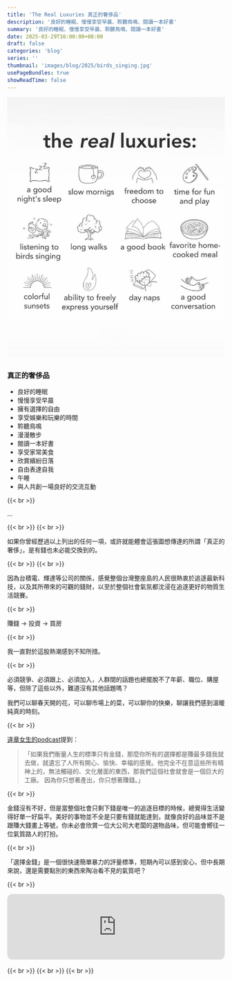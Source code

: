 ```yaml
---
title: 'The Real Luxuries 真正的奢侈品'
description: '良好的睡眠、慢慢享受早晨、聆聽鳥鳴、閱讀一本好書'
summary: '良好的睡眠、慢慢享受早晨、聆聽鳥鳴、閱讀一本好書'
date: 2025-03-29T16:00:00+08:00
draft: false
categories: 'blog'
series: ''
thumbnail: 'images/blog/2025/birds_singing.jpg'
usePageBundles: true
showReadTime: false
---
```


![The Real Luxuries](001.jpg)

### 真正的奢侈品

- 良好的睡眠
- 慢慢享受早晨
- 擁有選擇的自由
- 享受娛樂和玩樂的時間
- 聆聽鳥鳴
- 漫漫散步
- 閱讀一本好書
- 享受家常美食
- 欣賞繽紛日落
- 自由表達自我
- 午睡
- 與人共創一場良好的交流互動

{{< br >}}

...

{{< br >}}
{{< br >}}


如果你曾經歷過以上列出的任何一項，或許就能體會這張圖想傳達的所謂「真正的奢侈」，是有錢也未必能交換到的。

{{< br >}}
{{< br >}}

因為台積電、輝達等公司的關係，感覺整個台灣整座島的人民很熱衷於追逐最新科技，以及其所帶來的可觀的錢財，以至於整個社會氣氛都沈浸在追逐更好的物質生活競賽。

{{< br >}}

賺錢 -> 投資 -> 買房

{{< br >}}

我一直對於這股熱潮感到不知所措。

{{< br >}}

必須競爭、必須跟上、必須加入，人群間的話題也總擺脫不了年薪、職位、購屋等，但除了這些以外，難道沒有其他話題嗎？

我們可以聊春天開的花，可以聊市場上的菜，可以聊你的快樂，聊讓我們感到溫暖純真的時刻。

{{< br >}}

[違章女生的podcast](https://open.spotify.com/episode/3a4KhyTF8Lcpc3KDmZhN4N?si=66f05be8116644c4)提到：

>「如果我們衡量人生的標準只有金錢，那麼你所有的選擇都是賺最多錢我就去做，就遺忘了人所有開心、愉快、幸福的感覺。他完全不在意這些所有精神上的，無法觸碰的、文化層面的東西，那我們這個社會就會是一個巨大的工廠。
因為你只想著產出，你只想著賺錢。」

{{< br >}}

金錢沒有不好，但是當整個社會只剩下錢是唯一的追逐目標的時候，總覺得生活變得好單一好扁平。美好的事物並不全是只要有錢就能達到，就像良好的品味並不是跟賺大錢畫上等號，你未必會欣賞一位大公司大老闆的選物品味，但可能會嚮往一位氣質路人的打扮。

{{< br >}}

「選擇金錢」是一個很快速簡單暴力的評量標準，短期內可以感到安心，但中長期來說，還是需要點別的東西來陶冶看不見的氣質吧？


{{< br >}}


<iframe style="border-radius:12px" src="https://open.spotify.com/embed/episode/3a4KhyTF8Lcpc3KDmZhN4N?utm_source=generator&theme=0&t=2073" width="100%" height="152" frameBorder="0" allowfullscreen="" allow="autoplay; clipboard-write; encrypted-media; fullscreen; picture-in-picture" loading="lazy"></iframe>


{{< br >}}
{{< br >}}
{{< br >}}
